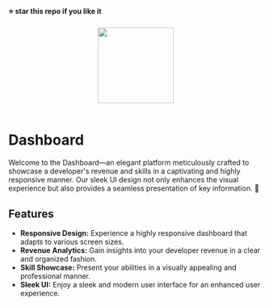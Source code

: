 #### ⭐ star this repo if you like it
<div align="center">
  <img src="https://github.com/kanugurajesh/Dashboard/assets/120458029/6831387b-49d3-41d8-9f17-c04bbaf84e34" alt="" width=150 height=150>
</div>
<br>

# Dashboard

Welcome to the Dashboard—an elegant platform meticulously crafted to showcase a developer's revenue and skills in a captivating and highly responsive manner. Our sleek UI design not only enhances the visual experience but also provides a seamless presentation of key information. 🚀

## Features

- **Responsive Design:** Experience a highly responsive dashboard that adapts to various screen sizes.
- **Revenue Analytics:** Gain insights into your developer revenue in a clear and organized fashion.
- **Skill Showcase:** Present your abilities in a visually appealing and professional manner.
- **Sleek UI:** Enjoy a sleek and modern user interface for an enhanced user experience.
